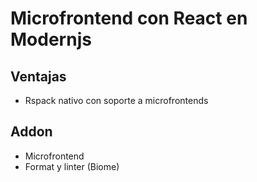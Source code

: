 # Microfrontend con React en Modernjs

## Ventajas

- Rspack nativo con soporte a microfrontends

## Addon

- Microfrontend
- Format y linter (Biome)

